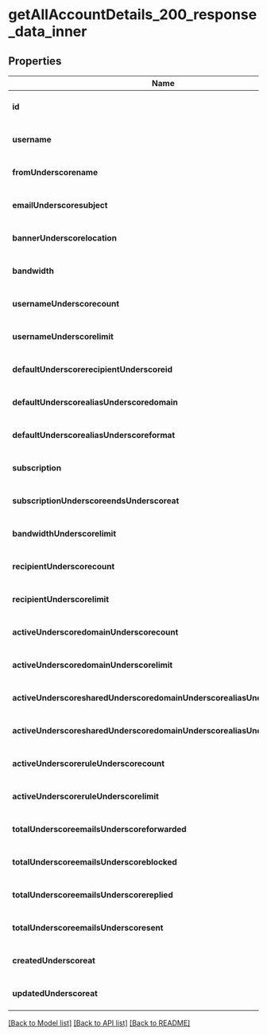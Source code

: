 # getAllAccountDetails_200_response_data_inner

## Properties
Name | Type | Description | Notes
------------ | ------------- | ------------- | -------------
**id** | **string** |  | [optional] [default to null]
**username** | **string** |  | [optional] [default to null]
**fromUnderscorename** | **string** |  | [optional] [default to null]
**emailUnderscoresubject** | **string** |  | [optional] [default to null]
**bannerUnderscorelocation** | **string** |  | [optional] [default to null]
**bandwidth** | **integer** |  | [optional] [default to null]
**usernameUnderscorecount** | **integer** |  | [optional] [default to null]
**usernameUnderscorelimit** | **integer** |  | [optional] [default to null]
**defaultUnderscorerecipientUnderscoreid** | **string** |  | [optional] [default to null]
**defaultUnderscorealiasUnderscoredomain** | **string** |  | [optional] [default to null]
**defaultUnderscorealiasUnderscoreformat** | **string** |  | [optional] [default to null]
**subscription** | **string** |  | [optional] [default to null]
**subscriptionUnderscoreendsUnderscoreat** | **string** |  | [optional] [default to null]
**bandwidthUnderscorelimit** | **integer** |  | [optional] [default to null]
**recipientUnderscorecount** | **integer** |  | [optional] [default to null]
**recipientUnderscorelimit** | **integer** |  | [optional] [default to null]
**activeUnderscoredomainUnderscorecount** | **integer** |  | [optional] [default to null]
**activeUnderscoredomainUnderscorelimit** | **integer** |  | [optional] [default to null]
**activeUnderscoresharedUnderscoredomainUnderscorealiasUnderscorecount** | **integer** |  | [optional] [default to null]
**activeUnderscoresharedUnderscoredomainUnderscorealiasUnderscorelimit** | **integer** |  | [optional] [default to null]
**activeUnderscoreruleUnderscorecount** | **integer** |  | [optional] [default to null]
**activeUnderscoreruleUnderscorelimit** | **integer** |  | [optional] [default to null]
**totalUnderscoreemailsUnderscoreforwarded** | **string** |  | [optional] [default to null]
**totalUnderscoreemailsUnderscoreblocked** | **string** |  | [optional] [default to null]
**totalUnderscoreemailsUnderscorereplied** | **string** |  | [optional] [default to null]
**totalUnderscoreemailsUnderscoresent** | **string** |  | [optional] [default to null]
**createdUnderscoreat** | **string** |  | [optional] [default to null]
**updatedUnderscoreat** | **string** |  | [optional] [default to null]

[[Back to Model list]](../README.md#documentation-for-models) [[Back to API list]](../README.md#documentation-for-api-endpoints) [[Back to README]](../README.md)


